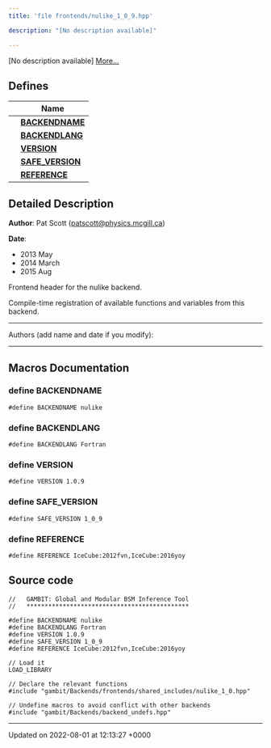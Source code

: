 ```yaml
---
title: 'file frontends/nulike_1_0_9.hpp'

description: "[No description available]"

---
```







[No description available] [More...](#detailed-description)

## Defines

|                | Name           |
| -------------- | -------------- |
|  | **[BACKENDNAME](/documentation/code/files/nulike__1__0__9_8hpp/#define-backendname)**  |
|  | **[BACKENDLANG](/documentation/code/files/nulike__1__0__9_8hpp/#define-backendlang)**  |
|  | **[VERSION](/documentation/code/files/nulike__1__0__9_8hpp/#define-version)**  |
|  | **[SAFE_VERSION](/documentation/code/files/nulike__1__0__9_8hpp/#define-safe-version)**  |
|  | **[REFERENCE](/documentation/code/files/nulike__1__0__9_8hpp/#define-reference)**  |

## Detailed Description


**Author**: Pat Scott ([patscott@physics.mcgill.ca](mailto:patscott@physics.mcgill.ca)) 

**Date**: 

  * 2013 May 
  * 2014 March 
  * 2015 Aug


Frontend header for the nulike backend.

Compile-time registration of available functions and variables from this backend.



------------------

Authors (add name and date if you modify):



------------------




## Macros Documentation

### define BACKENDNAME

```
#define BACKENDNAME nulike
```


### define BACKENDLANG

```
#define BACKENDLANG Fortran
```


### define VERSION

```
#define VERSION 1.0.9
```


### define SAFE_VERSION

```
#define SAFE_VERSION 1_0_9
```


### define REFERENCE

```
#define REFERENCE IceCube:2012fvn,IceCube:2016yoy
```


## Source code

```
//   GAMBIT: Global and Modular BSM Inference Tool
//   *********************************************

#define BACKENDNAME nulike
#define BACKENDLANG Fortran
#define VERSION 1.0.9
#define SAFE_VERSION 1_0_9
#define REFERENCE IceCube:2012fvn,IceCube:2016yoy

// Load it
LOAD_LIBRARY

// Declare the relevant functions
#include "gambit/Backends/frontends/shared_includes/nulike_1_0.hpp"

// Undefine macros to avoid conflict with other backends
#include "gambit/Backends/backend_undefs.hpp"
```


-------------------------------

Updated on 2022-08-01 at 12:13:27 +0000
